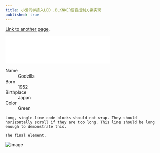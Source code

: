 ```yaml
---
title: 小爱同学接入LED ,BLKNKER语音控制方案实现
published: true
---
```

 

[Link to another page](another-page).
 
<iframe frameborder="no" border="0" marginwidth="0" marginheight="0" width=330 height=86 src="//music.163.com/outchain/player?type=2&id=1488737309&auto=1&height=66"></iframe>
 
 
<dl>
<dt>Name</dt>
<dd>Godzilla</dd>
<dt>Born</dt>
<dd>1952</dd>
<dt>Birthplace</dt>
<dd>Japan</dd>
<dt>Color</dt>
<dd>Green</dd>
</dl>

```
Long, single-line code blocks should not wrap. They should horizontally scroll if they are too long. This line should be long enough to demonstrate this.
```

```
The final element.
```
![image](https://user-images.githubusercontent.com/15027167/125121041-ebbcf180-e125-11eb-916e-80be41120db3.png)

